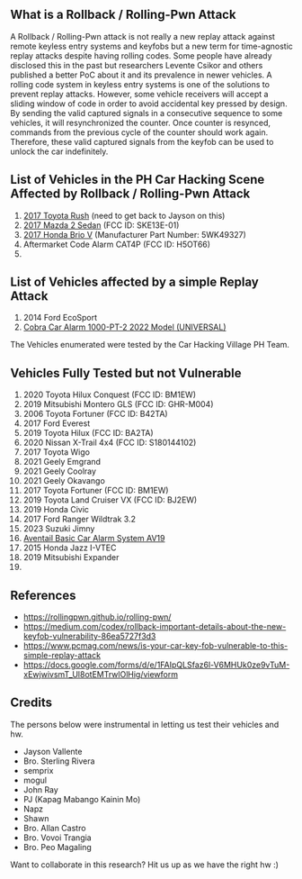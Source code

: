 ## What is a Rollback / Rolling-Pwn Attack

A Rollback  / Rolling-Pwn attack is not really a new replay attack against remote keyless entry systems and keyfobs but a new term for time-agnostic replay attacks despite having rolling codes. Some people have already disclosed this in the past but researchers Levente Csikor and others published a better PoC about it and its prevalence in newer vehicles. A rolling code system in keyless entry systems is one of the solutions to prevent replay attacks. However, some vehicle receivers will accept a sliding window of code in order to avoid accidental key pressed by design. By sending the valid captured signals in a consecutive sequence to some vehicles, it will resynchronized the counter. Once counter is resynced, commands from the previous cycle of the counter should work again. Therefore, these valid captured signals from the keyfob can be used to unlock the car indefinitely.

## List of Vehicles in the PH Car Hacking Scene Affected by Rollback / Rolling-Pwn Attack

1. [2017 Toyota Rush](https://youtube.com/shorts/lYTrSDCGbJs?feature=share) (need to get back to Jayson on this)
2. [2017 Mazda 2 Sedan](https://youtube.com/shorts/apWLPRXZiHM?feature=share) (FCC ID: SKE13E-01)
3. [2017 Honda Brio V](https://www.youtube.com/shorts/r1GabTsF6UI) (Manufacturer Part Number:	5WK49327)
4. Aftermarket Code Alarm CAT4P (FCC ID: H5OT66)
5. 

## List of Vehicles affected by a simple Replay Attack
1. 2014 Ford EcoSport
2. [Cobra Car Alarm 1000-PT-2 2022 Model (UNIVERSAL)](https://www.lazada.com.ph/products/cobra-car-alarm-1000-pt-2-2022-model-universal-i2477259510-s11351369524.html?spm=a2o4l.tm80167379.5934338580.1.69d2rzqHrzqHaw.69d2rzqHrzqHaw&priceCompare=skuId%3A11351369524%3Bsource%3Alazada-om%3Bsn%3Aea77dd71-2e4f-4124-839b-1150539b843b%3BoriginPrice%3A124900%3BvoucherPrice%3A124900%3Btimestamp%3A1676085341414)

The Vehicles enumerated were tested by the Car Hacking Village PH Team.

## Vehicles Fully Tested but not Vulnerable
1. 2020 Toyota Hilux Conquest (FCC ID: BM1EW)
2. 2019 Mitsubishi Montero GLS (FCC ID: GHR-M004)
3. 2006 Toyota Fortuner (FCC ID: B42TA)
4. 2017 Ford Everest 
5. 2019 Toyota Hilux (FCC ID: BA2TA)
6. 2020 Nissan X-Trail 4x4 (FCC ID: S180144102)
7. 2017 Toyota Wigo
8. 2021 Geely Emgrand
9. 2021 Geely Coolray
10. 2021 Geely Okavango
11. 2017 Toyota Fortuner (FCC ID: BM1EW)
12. 2019 Toyota Land Cruiser VX (FCC ID: BJ2EW)
13. 2019 Honda Civic 
14. 2017 Ford Ranger Wildtrak 3.2
15. 2023 Suzuki Jimny 
16. [Aventail Basic Car Alarm System AV19](https://www.carsthetics.com/collections/security/products/aventail-basic-car-alarm-system-av19)
17. 2015 Honda Jazz I-VTEC
18. 2019 Mitsubishi Expander
19. 

## References
- https://rollingpwn.github.io/rolling-pwn/
- https://medium.com/codex/rollback-important-details-about-the-new-keyfob-vulnerability-86ea5727f3d3
- https://www.pcmag.com/news/is-your-car-key-fob-vulnerable-to-this-simple-replay-attack
- https://docs.google.com/forms/d/e/1FAIpQLSfaz6l-V6MHUk0ze9vTuM-xEwjwivsmT_Ul8otEMTrwlOlHig/viewform

## Credits

The persons below were instrumental in letting us test their vehicles and hw.

- Jayson Vallente
- Bro. Sterling Rivera
- semprix
- mogul
- John Ray
- PJ (Kapag Mabango Kainin Mo)
- Napz
- Shawn
- Bro. Allan Castro
- Bro. Vovoi Trangia
- Bro. Peo Magaling

Want to collaborate in this research? Hit us up as we have the right hw :)
